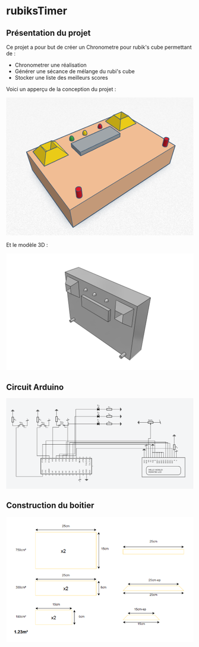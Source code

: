 # rubiksTimer

## Présentation du projet

Ce projet a pour but de créer un Chronometre pour rubik's cube permettant de :
* Chronometrer une réalisation
* Générer une sécance de mélange du rubi's cube
* Stocker une liste des meilleurs scores

Voici un apperçu de la conception du projet :

![2D_preview](img/3D_preview.PNG)

Et le modèle 3D :

![3D_preview](img/3D_animated.gif)

## Circuit Arduino
![circuit](img/circuit.PNG)

## Construction du boitier
![croquis](img/croquis.png)
